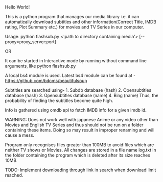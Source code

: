 Hello World!

This is a python program that manages our media library i.e. it can automatically
download subtitles and other information(Correct Title, IMDB rating, Plot Summary etc.)
for movies and TV Series in our computer.

Usage:
python flashsub.py <'path to directory containing media'> [--proxy=proxy_server:port]

OR

It can be started in Interactive mode by running without command line arguments, like
python flashsub.py

A local bs4 module is used.
Latest bs4 module can be found at - https://github.com/bdoms/beautifulsoup

Subtitles are searched using-
	1. Subdb database (hash)
	2. Opensubtitles database (hash)
	3. Opensubtitles database (name)
	4. Bing (name)
Thus, the probability of finding the subtitles become quite high.

Info is gathered using omdb api to fetch IMDB info for a given imdb id.

WARNING:
Does not work well with japanese Anime or any video other than Movies and English TV Series
and thus should not be run on a folder containing these items.
Doing so may result in improper renaming and will cause a mess.

Program only recognises files greater than 100MB to avoid files which are neither TV shows or Movies.
All changes are stored in a file name log.txt in the folder containing the program
which is deleted after its size reaches 10MB.


TODO: Implement downloading through link in search when download limit reached.